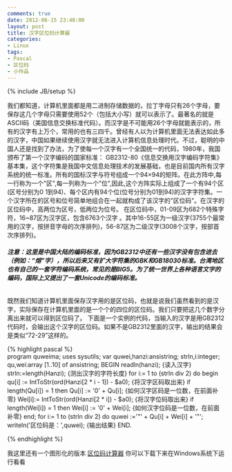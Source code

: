```yaml
---
comments: true
date: 2012-06-15 23:48:00
layout: post
title: 汉字区位码计算器
categories:
- Linux
tags:
- Pascal
- 区位码
- 小作品
---
```


{% include JB/setup %}



我们都知道，计算机里面都是用二进制存储数据的，拉丁字母只有26个字母，要保存这几个字母只需要使用52个（包括大小写）就可以表示了。最著名的就是ASCII码（美国信息交换标准代码）。而汉字是不可能用26个字母就能表示的，所有的汉字有上万个，常用的也有三四千。曾经有人以为计算机里面无法表达如此多的汉字，中国如果继续使用汉字就无法进入计算机信息处理时代。不过，聪明的中国人还是找到了办法，为了使每一个汉字有一个全国统一的代码，1980年，我国颁布了第一个汉字编码的国家标准： GB2312-80《信息交换用汉字编码字符集》基本集，这个字符集是我国中文信息处理技术的发展基础，也是目前国内所有汉字系统的统一标准。所有的国标汉字与符号组成一个94×94的矩阵。在此方阵中,每一行称为一个"区",每一列称为一个"位",因此,这个方阵实际上组成了一个有94个区(区号分别为0 1到94)、每个区内有94个位(位号分别为01到94)的汉字字符集。一个汉字所在的区号和位号简单地组合在一起就构成了该汉字的"区位码"。在汉字的区位码中，高两位为区号，低两位为位号。 在区位码中，01-09区为682个特殊字符，16~87区为汉字区，包含6763个汉字 。其中16-55区为一级汉字(3755个最常用的汉字，按拼音字母的次序排列)，56-87区为二级汉字(3008个汉字，按部首次序排列)。

###### **注意：这里是中国大陆的编码标准，因为GB2312中还有一些汉字没有包含进去（例如：“熔”字），所以后来又有扩大字符集的GBK和GB18030标准。台湾地区也有自己的一套字符编码系统，常见的是BIG5。为了统一世界上各种语言文字的编码，国际上又提出了一套Unicode的编码标准。**

既然我们知道计算机里面保存汉字用的是区位码，也就是说我们虽然看到的是汉字，实际保存在计算机里面的是一个个的四位的区位码。我们只要把这几个数字分离出来就可以得到区位码了。
下面是一个实例的代码，当输入的汉字是用GB2312代码时，会输出这个汉字的区位码。如果不是GB2312里面的汉字，输出的结果会是类似“72-29”这样的。
    
{% highlight pascal %}    
    program quweima;
    uses sysutils;
    var
    quwei,hanzi:ansistring;
    strln,i:integer;
    qu,wei:array [1..10] of ansistring;
    BEGIN
    readln(hanzi);   {读入汉字}
    strln:=length(Hanzi);  {测出汉字的字符长度}
    for i:= 1 to (strln div 2) do
                  begin
                    qu[i] := IntToStr(ord(Hanzi[2 * i - 1]) - $a0);   {将汉字区码取出来}
                    if length(Qu[i]) = 1 then
                        Qu[i] := '0' + Qu[i];         {如何汉字区码是一位数，在前面补零}
                    Wei[i]:= IntToStr(ord(Hanzi[2 * i]) - $a0);      {将汉字位码取出来}
                    if length(Wei[i]) = 1 then
                        Wei[i] := '0' + Wei[i];       {如何汉字位码是一位数，在前面补零}
                  end;
    for i:= 1 to (strln div 2) do
          quwei :='"' + Qu[i] + Wei[i] + '"';
    writeln('区位码是：',quwei);       {输出结果}
    END.
    

{% endhighlight %}



我这里还有一个图形化的版本
[区位码计算器](http://andylinux-wordpress.stor.sinaapp.com/uploads/2012/06/区位码计算器.zip)
你可以下载下来在Windows系统下运行看看
